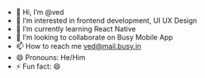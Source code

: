 - 👋 Hi, I’m @ved
- 👀 I’m interested in frontend development, UI UX Design
- 🌱 I’m currently learning React Native 
- 💞️ I’m looking to collaborate on Busy Mobile App
- 📫 How to reach me ved@mail.busy.in
- 😄 Pronouns: He/Him
- ⚡ Fun fact: 😄

<!---
ved-busy/ved-busy is a ✨ special ✨ repository because its `README.md` (this file) appears on your GitHub profile.
You can click the Preview link to take a look at your changes.
--->
